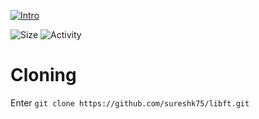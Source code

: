  [![Intro](https://img.shields.io/badge/Cursus-libft-success?style=for-the-badge&logo=42)](https://github.com/sureshk75/42ProjectFiles/blob/main/Libft.pdf)
 
![Size](https://img.shields.io/github/languages/code-size/sureshk75/libft?label=Size)
![Activity](https://img.shields.io/github/last-commit/sureshk75/libft?color=red&label=Last%20Commit&style=flat)


# Cloning
Enter `git clone https://github.com/sureshk75/libft.git`
